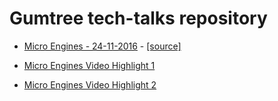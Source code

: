 # Gumtree tech-talks repository

- [Micro Engines - 24-11-2016](https://gumtreeuk.github.io/presentations/gumtree-tech-talks/microengines-241116/index.html) - [[source]](gumtree-tech-talks/microengines-241116)

- [Micro Engines Video Highlight 1](http://tinyurl.com/gumtree-kris-1)

- [Micro Engines Video Highlight 2](http://tinyurl.com/gumtree-kris-2)
